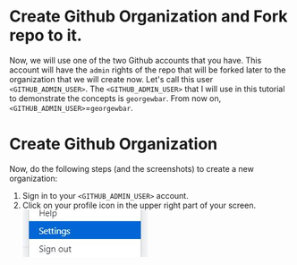 # Create Github Organization and Fork repo to it.
Now, we will use one of the two Github accounts that you have. This account will have the `admin` rights of the repo that will be forked later to the organization that we will create now. Let's call this user `<GITHUB_ADMIN_USER>`. The `<GITHUB_ADMIN_USER>` that I will use in this tutorial to demonstrate the concepts is `georgewbar`. From now on, `<GITHUB_ADMIN_USER>`=`georgewbar`.

# Create Github Organization
Now, do the following steps (and the screenshots) to create a new organization:

1. Sign in to your `<GITHUB_ADMIN_USER>` account.
2. Click on your profile icon in the upper right part of your screen.  
![](imgs/settings.JPG)
